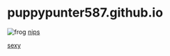 # puppypunter587.github.io

![frog](https://cdn.britannica.com/73/100273-050-221A0593/arrow-poison-frogs-sound-production-colour-warning-signal.jpg)
[nips](https://yt3.ggpht.com/2XLK_uaUCdsJyHM0DXFQKY25zMhXA7oXv2zXWC3lGcHvpjuQHOzqCfjEJlkQaqmiO5D8x0JMBO-6IA=s1280-nd-v1)
 
  
  
  [sexy](https://puppypunter587.github.io/f1.html)

